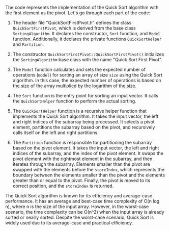 The code represents the implementation of the Quick Sort algorithm with the first element as the pivot. Let's go through each part of the code:

1. The header file "QuickSortFirstPivot.h" defines the class `QuickSortFirstPivot`, which is derived from the base class `SortingAlgorithm`. It declares the constructor, `Sort` function, and `Model` function. Additionally, it declares the private functions `QuickSortHelper` and `Partition`.

2. The constructor `QuickSortFirstPivot::QuickSortFirstPivot()` initializes the `SortingAlgorithm` base class with the name "Quick Sort First Pivot".

3. The `Model` function calculates and sets the expected number of operations (`model`) for sorting an array of size `size` using the Quick Sort algorithm. In this case, the expected number of operations is based on the size of the array multiplied by the logarithm of the size.

4. The `Sort` function is the entry point for sorting an input vector. It calls the `QuickSortHelper` function to perform the actual sorting.

5. The `QuickSortHelper` function is a recursive helper function that implements the Quick Sort algorithm. It takes the input vector, the left and right indices of the subarray being processed. It selects a pivot element, partitions the subarray based on the pivot, and recursively calls itself on the left and right partitions.

6. The `Partition` function is responsible for partitioning the subarray based on the pivot element. It takes the input vector, the left and right indices of the subarray, and the index of the pivot element. It swaps the pivot element with the rightmost element in the subarray, and then iterates through the subarray. Elements smaller than the pivot are swapped with the elements before the `storeIndex`, which represents the boundary between the elements smaller than the pivot and the elements greater than or equal to the pivot. Finally, the pivot is moved to its correct position, and the `storeIndex` is returned.

The Quick Sort algorithm is known for its efficiency and average-case performance. It has an average and best-case time complexity of O(n log n), where n is the size of the input array. However, in the worst-case scenario, the time complexity can be O(n^2) when the input array is already sorted or nearly sorted. Despite the worst-case scenario, Quick Sort is widely used due to its average-case and practical efficiency.
